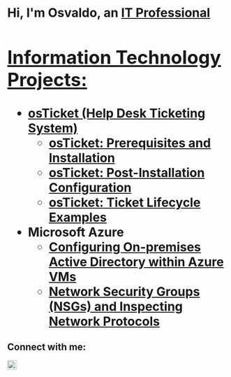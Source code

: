 <h1>Hi, I'm Osvaldo, an <a href="https://www.linkedin.com/in/osvaldo-castaneda-b0bbb3279/">IT Professional

<h2> Information Technology Projects:</h2>

- <b>osTicket (Help Desk Ticketing System)</b>
  - [osTicket: Prerequisites and Installation](https://github.com/git-oscas/osticket-prereqs)
  - [osTicket: Post-Installation Configuration](https://github.com/git-oscas/post-install-config)
  - [osTicket: Ticket Lifecycle Examples](https://github.com/git-oscas/ticket-lifecycle)
- <b>Microsoft Azure</b>
  - [Configuring On-premises Active Directory within Azure VMs](https://github.com/git-oscas/configure-ad)
  - [Network Security Groups (NSGs) and Inspecting Network Protocols](https://github.com/git-oscas/azure-network-protocols)

<h2>Connect with me:</h2>

[<img align="left" alt="Josh | LinkedIn" width="22px" src="https://cdn.jsdelivr.net/npm/simple-icons@v3/icons/linkedin.svg" />][linkedin]

[linkedin]: https://www.linkedin.com/in/osvaldo-castaneda-b0bbb3279/
